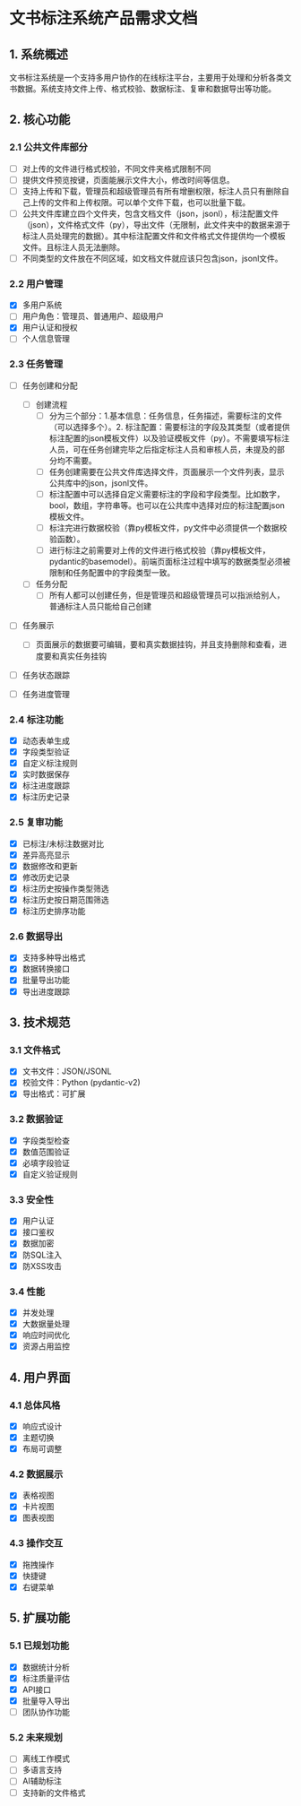 # 文书标注系统产品需求文档

## 1. 系统概述
文书标注系统是一个支持多用户协作的在线标注平台，主要用于处理和分析各类文书数据。系统支持文件上传、格式校验、数据标注、复审和数据导出等功能。

## 2. 核心功能

### 2.1 公共文件库部分
- [ ] 对上传的文件进行格式校验，不同文件夹格式限制不同
- [ ] 提供文件预览按键，页面能展示文件大小，修改时间等信息。
- [ ] 支持上传和下载，管理员和超级管理员有所有增删权限，标注人员只有删除自己上传的文件和上传权限。可以单个文件下载，也可以批量下载。
- [ ] 公共文件库建立四个文件夹，包含文档文件（json，jsonl），标注配置文件（json），文件格式文件（py），导出文件（无限制，此文件夹中的数据来源于标注人员处理完的数据）。其中标注配置文件和文件格式文件提供均一个模板文件。且标注人员无法删除。
- [ ] 不同类型的文件放在不同区域，如文档文件就应该只包含json，jsonl文件。

### 2.2 用户管理
- [x] 多用户系统
- [ ] 用户角色：管理员、普通用户、超级用户
- [x] 用户认证和授权
- [ ] 个人信息管理

### 2.3 任务管理
- [ ] 任务创建和分配
  - [ ] 创建流程
    - [ ] 分为三个部分：1.基本信息：任务信息，任务描述，需要标注的文件（可以选择多个）。2. 标注配置：需要标注的字段及其类型（或者提供标注配置的json模板文件）以及验证模板文件（py）。不需要填写标注人员，可在任务创建完毕之后指定标注人员和审核人员，未提及的部分均不需要。
    - [ ] 任务创建需要在公共文件库选择文件，页面展示一个文件列表，显示公共库中的json，jsonl文件。
    - [ ] 标注配置中可以选择自定义需要标注的字段和字段类型。比如数字，bool，数组，字符串等。也可以在公共库中选择对应的标注配置json模板文件。
    - [ ] 标注完进行数据校验（靠py模板文件，py文件中必须提供一个数据校验函数）。
    - [ ] 进行标注之前需要对上传的文件进行格式校验（靠py模板文件，pydantic的basemodel）。前端页面标注过程中填写的数据类型必须被限制和任务配置中的字段类型一致。
  - [ ] 任务分配
    - [ ] 所有人都可以创建任务，但是管理员和超级管理员可以指派给别人，普通标注人员只能给自己创建 
- [ ] 任务展示
  - [ ] 页面展示的数据要可编辑，要和真实数据挂钩，并且支持删除和查看，进度要和真实任务挂钩
- [ ] 任务状态跟踪
- [ ] 任务进度管理



### 2.4 标注功能
- [x] 动态表单生成
- [x] 字段类型验证
- [x] 自定义标注规则
- [x] 实时数据保存
- [x] 标注进度跟踪
- [x] 标注历史记录

### 2.5 复审功能
- [x] 已标注/未标注数据对比
- [x] 差异高亮显示
- [x] 数据修改和更新
- [x] 修改历史记录
- [x] 标注历史按操作类型筛选
- [x] 标注历史按日期范围筛选
- [x] 标注历史排序功能

### 2.6 数据导出
- [x] 支持多种导出格式
- [x] 数据转换接口
- [x] 批量导出功能
- [x] 导出进度跟踪

## 3. 技术规范

### 3.1 文件格式
- [x] 文书文件：JSON/JSONL
- [x] 校验文件：Python (pydantic-v2)
- [x] 导出格式：可扩展

### 3.2 数据验证
- [x] 字段类型检查
- [x] 数值范围验证
- [x] 必填字段验证
- [x] 自定义验证规则

### 3.3 安全性
- [x] 用户认证
- [x] 接口鉴权
- [x] 数据加密
- [x] 防SQL注入
- [x] 防XSS攻击

### 3.4 性能
- [x] 并发处理
- [x] 大数据量处理
- [x] 响应时间优化
- [x] 资源占用监控

## 4. 用户界面

### 4.1 总体风格
- [x] 响应式设计
- [x] 主题切换
- [x] 布局可调整

### 4.2 数据展示
- [x] 表格视图
- [x] 卡片视图
- [x] 图表视图

### 4.3 操作交互
- [x] 拖拽操作
- [x] 快捷键
- [x] 右键菜单

## 5. 扩展功能

### 5.1 已规划功能
- [x] 数据统计分析
- [x] 标注质量评估
- [x] API接口
- [x] 批量导入导出
- [ ] 团队协作功能

### 5.2 未来规划
- [ ] 离线工作模式
- [ ] 多语言支持
- [ ] AI辅助标注
- [ ] 支持新的文件格式 
